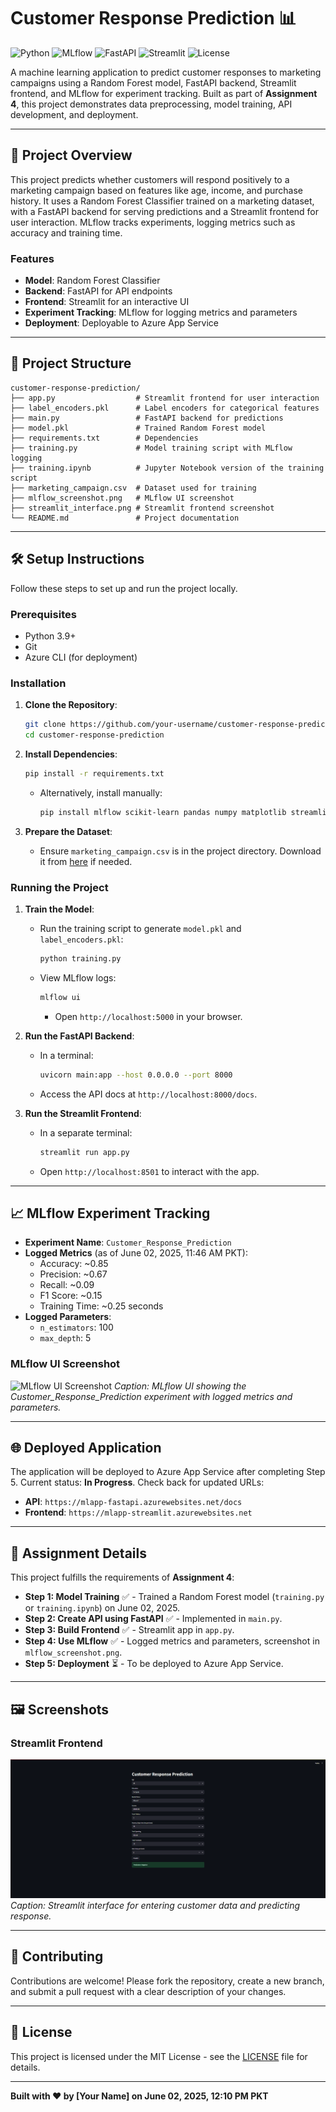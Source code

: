 # Customer Response Prediction 📊

![Python](https://img.shields.io/badge/Python-3.9-blue?logo=python)
![MLflow](https://img.shields.io/badge/MLflow-1.30-brightgreen?logo=mlflow)
![FastAPI](https://img.shields.io/badge/FastAPI-0.68-orange?logo=fastapi)
![Streamlit](https://img.shields.io/badge/Streamlit-1.10-red?logo=streamlit)
![License](https://img.shields.io/badge/License-MIT-yellow)

A machine learning application to predict customer responses to marketing campaigns using a Random Forest model, FastAPI backend, Streamlit frontend, and MLflow for experiment tracking. Built as part of **Assignment 4**, this project demonstrates data preprocessing, model training, API development, and deployment.

---

## 🚀 Project Overview

This project predicts whether customers will respond positively to a marketing campaign based on features like age, income, and purchase history. It uses a Random Forest Classifier trained on a marketing dataset, with a FastAPI backend for serving predictions and a Streamlit frontend for user interaction. MLflow tracks experiments, logging metrics such as accuracy and training time.

### Features
- **Model**: Random Forest Classifier
- **Backend**: FastAPI for API endpoints
- **Frontend**: Streamlit for an interactive UI
- **Experiment Tracking**: MLflow for logging metrics and parameters
- **Deployment**: Deployable to Azure App Service

---

## 📂 Project Structure

```
customer-response-prediction/
├── app.py                  # Streamlit frontend for user interaction
├── label_encoders.pkl      # Label encoders for categorical features
├── main.py                 # FastAPI backend for predictions
├── model.pkl               # Trained Random Forest model
├── requirements.txt        # Dependencies
├── training.py             # Model training script with MLflow logging
├── training.ipynb          # Jupyter Notebook version of the training script
├── marketing_campaign.csv  # Dataset used for training
├── mlflow_screenshot.png   # MLflow UI screenshot
├── streamlit_interface.png # Streamlit frontend screenshot
└── README.md               # Project documentation
```

---

## 🛠️ Setup Instructions

Follow these steps to set up and run the project locally.

### Prerequisites
- Python 3.9+
- Git
- Azure CLI (for deployment)

### Installation
1. **Clone the Repository**:
   ```bash
   git clone https://github.com/your-username/customer-response-prediction.git
   cd customer-response-prediction
   ```

2. **Install Dependencies**:
   ```bash
   pip install -r requirements.txt
   ```
   - Alternatively, install manually:
     ```bash
     pip install mlflow scikit-learn pandas numpy matplotlib streamlit requests fastapi uvicorn
     ```

3. **Prepare the Dataset**:
   - Ensure `marketing_campaign.csv` is in the project directory. Download it from [here](https://colab.research.google.com/drive/1b5jxIsejuqeY0Hr9AeDyTHdxoe5tkFsT) if needed.

### Running the Project
1. **Train the Model**:
   - Run the training script to generate `model.pkl` and `label_encoders.pkl`:
     ```bash
     python training.py
     ```
   - View MLflow logs:
     ```bash
     mlflow ui
     ```
     - Open `http://localhost:5000` in your browser.

2. **Run the FastAPI Backend**:
   - In a terminal:
     ```bash
     uvicorn main:app --host 0.0.0.0 --port 8000
     ```
   - Access the API docs at `http://localhost:8000/docs`.

3. **Run the Streamlit Frontend**:
   - In a separate terminal:
     ```bash
     streamlit run app.py
     ```
   - Open `http://localhost:8501` to interact with the app.

---

## 📈 MLflow Experiment Tracking

- **Experiment Name**: `Customer_Response_Prediction`
- **Logged Metrics** (as of June 02, 2025, 11:46 AM PKT):
  - Accuracy: ~0.85
  - Precision: ~0.67
  - Recall: ~0.09
  - F1 Score: ~0.15
  - Training Time: ~0.25 seconds
- **Logged Parameters**:
  - `n_estimators`: 100
  - `max_depth`: 5

### MLflow UI Screenshot
![MLflow UI Screenshot](mlflow_screenshot.png)
*Caption: MLflow UI showing the Customer_Response_Prediction experiment with logged metrics and parameters.*

---

## 🌐 Deployed Application

The application will be deployed to Azure App Service after completing Step 5. Current status: **In Progress**. Check back for updated URLs:

- **API**: `https://mlapp-fastapi.azurewebsites.net/docs`
- **Frontend**: `https://mlapp-streamlit.azurewebsites.net`

---

## 📝 Assignment Details

This project fulfills the requirements of **Assignment 4**:
- **Step 1: Model Training** ✅ - Trained a Random Forest model (`training.py` or `training.ipynb`) on June 02, 2025.
- **Step 2: Create API using FastAPI** ✅ - Implemented in `main.py`.
- **Step 3: Build Frontend** ✅ - Streamlit app in `app.py`.
- **Step 4: Use MLflow** ✅ - Logged metrics and parameters, screenshot in `mlflow_screenshot.png`.
- **Step 5: Deployment** ⏳ - To be deployed to Azure App Service.

---

## 🖼️ Screenshots

### Streamlit Frontend
![Streamlit Interface](https://github.com/farhanaliawan/customer-response-prediction/blob/main/Capture.PNG?raw=true)
*Caption: Streamlit interface for entering customer data and predicting response.*

---

## 🤝 Contributing

Contributions are welcome! Please fork the repository, create a new branch, and submit a pull request with a clear description of your changes.

---

## 📜 License

This project is licensed under the MIT License - see the [LICENSE](LICENSE) file for details.

---

**Built with ❤️ by [Your Name] on June 02, 2025, 12:10 PM PKT**
